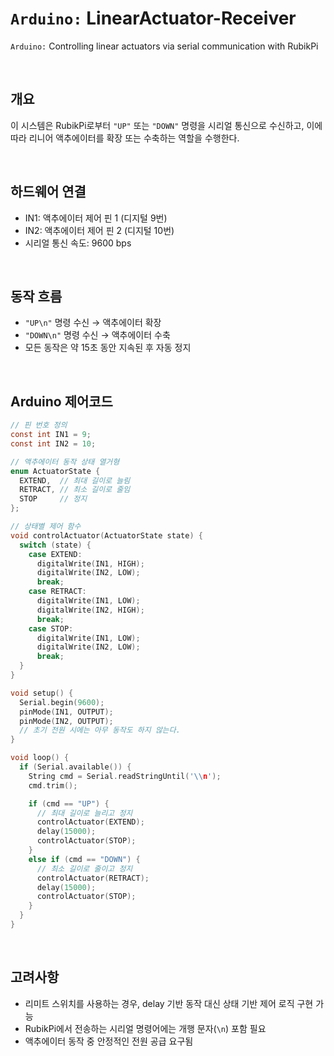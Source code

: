 # `Arduino:` LinearActuator-Receiver
`Arduino:` Controlling linear actuators via serial communication with RubikPi

<br>

## 개요

이 시스템은 RubikPi로부터 `"UP"` 또는 `"DOWN"` 명령을 시리얼 통신으로 수신하고, 이에 따라 리니어 액추에이터를 확장 또는 수축하는 역할을 수행한다.

<br>

## 하드웨어 연결

- IN1: 액추에이터 제어 핀 1 (디지털 9번)
- IN2: 액추에이터 제어 핀 2 (디지털 10번)
- 시리얼 통신 속도: 9600 bps

<br>

## 동작 흐름

- `"UP\n"` 명령 수신 → 액추에이터 확장
- `"DOWN\n"` 명령 수신 → 액추에이터 수축
- 모든 동작은 약 15초 동안 지속된 후 자동 정지

<br>

## Arduino 제어코드

```c
// 핀 번호 정의
const int IN1 = 9;
const int IN2 = 10;

// 액추에이터 동작 상태 열거형
enum ActuatorState {
  EXTEND,  // 최대 길이로 늘림
  RETRACT, // 최소 길이로 줄임
  STOP     // 정지
};

// 상태별 제어 함수
void controlActuator(ActuatorState state) {
  switch (state) {
    case EXTEND:
      digitalWrite(IN1, HIGH);
      digitalWrite(IN2, LOW);
      break;
    case RETRACT:
      digitalWrite(IN1, LOW);
      digitalWrite(IN2, HIGH);
      break;
    case STOP:
      digitalWrite(IN1, LOW);
      digitalWrite(IN2, LOW);
      break;
  }
}

void setup() {
  Serial.begin(9600);
  pinMode(IN1, OUTPUT);
  pinMode(IN2, OUTPUT);
  // 초기 전원 시에는 아무 동작도 하지 않는다.
}

void loop() {
  if (Serial.available()) {
    String cmd = Serial.readStringUntil('\\n');
    cmd.trim();

    if (cmd == "UP") {
      // 최대 길이로 늘리고 정지
      controlActuator(EXTEND);
      delay(15000);
      controlActuator(STOP);
    }
    else if (cmd == "DOWN") {
      // 최소 길이로 줄이고 정지
      controlActuator(RETRACT);
      delay(15000);
      controlActuator(STOP);
    }
  }
}
```

<br>

## 고려사항

- 리미트 스위치를 사용하는 경우, delay 기반 동작 대신 상태 기반 제어 로직 구현 가능
- RubikPi에서 전송하는 시리얼 명령어에는 개행 문자(`\n`) 포함 필요
- 액추에이터 동작 중 안정적인 전원 공급 요구됨
